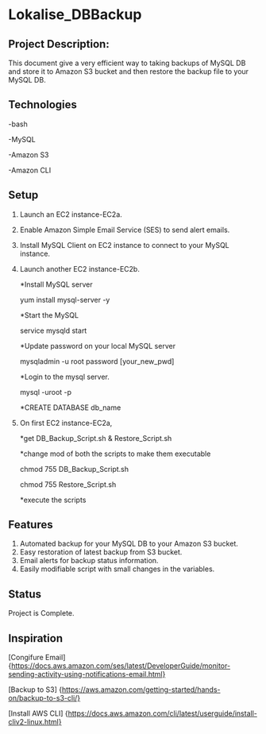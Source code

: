 # Lokalise_DBBackup

## Project Description: 
This document give a very efficient way to taking backups of MySQL DB and store it to Amazon S3 bucket and then restore the backup file to your MySQL DB.


## Technologies

-bash

-MySQL

-Amazon S3

-Amazon CLI


## Setup

1. Launch an EC2 instance-EC2a.
2. Enable Amazon Simple Email Service (SES) to send alert emails.
3. Install MySQL Client on EC2 instance to connect to your MySQL instance.
4. Launch another EC2 instance-EC2b.
    
    *Install MySQL server
     
     yum install mysql-server -y


    *Start the MySQL
     
     service mysqld start


    *Update password on your local MySQL server
     
     mysqladmin -u root password [your_new_pwd]


    *Login to the mysql server.
     
     mysql -uroot -p


    *CREATE DATABASE db_name
    
5. On first EC2 instance-EC2a, 
    
    *get DB_Backup_Script.sh & Restore_Script.sh
   
   
    *change mod of both the scripts to make them executable
     
     chmod 755 DB_Backup_Script.sh
     
     chmod 755 Restore_Script.sh
   
   
    *execute the scripts

## Features

1. Automated backup for your MySQL DB to your Amazon S3 bucket.
2. Easy restoration of latest backup from S3 bucket.
3. Email alerts for backup status information.
4. Easily modifiable script with small changes in the variables.
  

## Status

Project is Complete.


## Inspiration
[Congifure Email] {https://docs.aws.amazon.com/ses/latest/DeveloperGuide/monitor-sending-activity-using-notifications-email.html}

[Backup to S3]    {https://aws.amazon.com/getting-started/hands-on/backup-to-s3-cli/}

[Install AWS CLI] {https://docs.aws.amazon.com/cli/latest/userguide/install-cliv2-linux.html}
